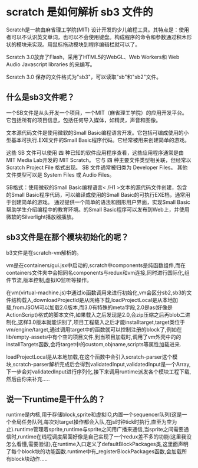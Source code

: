 # scratch 是如何解析 sb3 文件的
Scratch是一款由麻省理工学院(MIT) 设计开发的少儿编程工具。其特点是：使用者可以不认识英文单词，也可以不会使用键盘。构成程序的命令和参数通过积木形状的模块来实现。用鼠标拖动模块到程序编辑栏就可以了。

Scratch 3.0放弃了Flash，采用了HTML5的WebGL、Web Workers和 Web Audio Javascript libraries 的来编写。

Scratch 3.0 保存的文件格式为"sb3"，可以读取"sb"和"sb2"文件。

## 什么是sb3文件呢？
一个SB文件是从头开发一个项目，一个MIT（麻省理工学院）的应用开发平台。它包括所有的项目信息，包括任何导入媒体，如精灵，声音和图像。

文本源代码文件是使用微软的Small Basic编程语言开发。它包括可编成使用的小型基本可执行.EXE文件的Small Basic程序代码。它经常被用来创建简单的游戏。

这些 SB 文件可以使用 四 种已知的软件应用程序查看，这些应用程序通常是由 MIT Media Lab开发的 MIT Scratch。 它与 四 种主要文件类型相关联，但经常以 Scratch Project File 格式出现。 SB 文件通常被归类为 Developer Files。 其他文件类型可以是 System Files 或 Audio Files。

SB格式：使用微软的Small Basic编程语言< /H1 >文本的源代码文件创建，包含的Small Basic程序代码，可以编译成使用的Small Basic的可执行EXE档，通常用于创建简单的游戏。
通过提供一个简单的语法和图形用户界面，实现Small Basic帮助学生介绍编程中的教育环境。的Small Basic程序可以发布到Web上，并使用微软的Silverlight播放器播放。

## sb3文件是在那个模块初始化的呢？
b3文件是在scratch-vm解析的。

vm是在containers/gui.jsx中启动的,scratch中components是纯函数组件,而在containers文件夹中会把同名components与redux和vm连接,同时进行国际化,组件节流,版本控制,虚拟IO监听等操作。

在vm(virtual-machine.js)中通过io函数调用来进行初始化,vm会区分sb2,sb3的文件结构载入,downloadProjectId是从网络下载,loadProjectLocal是从本地加载,fromJSOM可以加载2.0版本,而3.0有特殊的meta字段,2.0是as(好像是ActionScript)格式的脚本文件,如果载入之后发现是2.0,会zip压缩之后再blob二进制化,这样3.0版本就能识别了,项目工程载入之后才能installtarget,target类位于vm/engine/target,通过调用target中的函数就可以控制注册的block了,例如在lib/empty-assets中有个空的项目文件,到当项目加载时,调用了vm外壳中的的installTargets函数,会将target中的custom,objname,scripts等属性加载进来.

loadProjectLocal是从本地加载,在这个函数中会引入scratch-parser这个模块,scratch-parser解析完成后会得到validatedInput,validatedInput是一个Array,下一步会对validatedInput进行序列化,接下来调用runtime派发各个模块工程下载,然后由你来补充.....

## 说一下runtime是干什么的？
runtime是内核,用于存储block,sprite和虚拟IO,内置一个sequencer队列(这是一个全局任务队列,每次对target操作都会入队,在js时钟tick时执行,直至为空为止).runtime管理着sprite,runtime与sprite之间用广播来通信,当sprite之间需要通信时,runtime在线程调度层面好像是自己实现了一个redux差不多的功能(这里我没怎么看懂,需要验证),在runtime入口定义了defaultBlockPackages类,这里面声明了每个block块的功能函数.runtime中有_registerBlockPackages函数,会加载所有block块动作.....